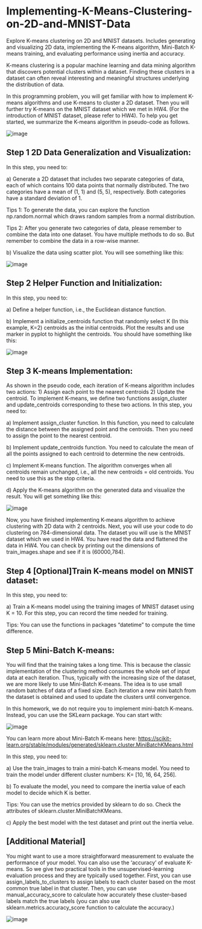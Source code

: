 # Implementing-K-Means-Clustering-on-2D-and-MNIST-Data
Explore K-means clustering on 2D and MNIST datasets. Includes generating and visualizing 2D data, implementing the K-means algorithm, Mini-Batch K-means training, and evaluating performance using inertia and accuracy.

K-means clustering is a popular machine learning and data mining algorithm that discovers potential clusters within a dataset. Finding these clusters in a dataset can often reveal interesting and meaningful structures underlying the distribution of data.

In this programming problem, you will get familiar with how to implement K-means algorithms and use K-means to cluster a 2D dataset. Then you will further try K-means on the MNIST dataset which we met in HW4. (For the introduction of MNIST dataset, please refer to HW4).
To help you get started, we summarize the K-means algorithm in pseudo-code as follows.

![image](https://github.com/kashyaparun25/Implementing-K-Means-Clustering-on-2D-and-MNIST-Data/assets/52271759/8bdad94d-07cf-4615-ac87-e879b8e7cd3a)

## Step 1 2D Data Generalization and Visualization:

In this step, you need to:

a) Generate a 2D dataset that includes two separate categories of data, each of which contains 100 data points that normally distributed. The two categories have a mean of (1, 1) and (5, 5), respectively. Both categories have a standard deviation of 1.

Tips 1: To generate the data, you can explore the function np.random.normal which draws random samples from a normal distribution.

Tips 2: After you generate two categories of data, please remember to combine the data into one dataset. You have multiple methods to do so. But remember to combine the data in a row-wise manner.

b) Visualize the data using scatter plot. You will see something like this:

![image](https://github.com/kashyaparun25/Implementing-K-Means-Clustering-on-2D-and-MNIST-Data/assets/52271759/39420c37-3cef-406e-b94a-058382a535bb)

## Step 2 Helper Function and Initialization:

In this step, you need to:

a) Define a helper function, i.e., the Euclidean distance function.

b) Implement a initialize_centroids function that randomly select K (In this example, K=2) centroids as the initial centroids. Plot the results and use marker in pyplot to highlight the centroids. You should have something like this:

![image](https://github.com/kashyaparun25/Implementing-K-Means-Clustering-on-2D-and-MNIST-Data/assets/52271759/330da155-ae63-4498-b2da-a509e6782845)

## Step 3 K-means Implementation:
As shown in the pseudo code, each iteration of K-means algorithm includes two actions: 1) Assign each point to the nearest centroids 2) Update the centroid. To implement K-means, we define two functions assign_cluster and update_centroids corresponding to these two actions.
In this step, you need to:

a) Implement assign_cluster function. In this function, you need to calculate the distance between the assigned point and the centroids. Then you need to assign the point to the nearest centroid.

b) Implement update_centroids function. You need to calculate the mean of all the points assigned to each centroid to determine the new centroids.
 
c) Implement K-means function. The algorithm converges when all centroids remain unchanged, i.e., all the new centroids = old centroids. You need to use this as the stop criteria.

d) Apply the K-means algorithm on the generated data and visualize the result. You will get something like this:

![image](https://github.com/kashyaparun25/Implementing-K-Means-Clustering-on-2D-and-MNIST-Data/assets/52271759/fc952742-5a45-4c68-bc32-fe8463bfc13a)

Now, you have finished implementing K-means algorithm to achieve clustering with 2D data with 2 centroids. Next, you will use your code to do clustering on 784-dimensional data. The dataset you will use is the MNIST dataset which we used in HW4. You have read the data and flattened the data in HW4. You can check by printing out the dimensions of train_images.shape and see if it is (60000,784).

## Step 4 [Optional]Train K-means model on MNIST dataset: 

In this step, you need to:

a) Train a K-means model using the training images of MNIST dataset using K = 10. For this step, you can record the time needed for training.

Tips: You can use the functions in packages “datetime” to compute the time difference.

## Step 5 Mini-Batch K-means:

You will find that the training takes a long time. This is because the classic implementation of the clustering method consumes the whole set of input data at each iteration.
Thus, typically with the increasing size of the dataset, we are more likely to use Mini-Batch K-means. The idea is to use small random batches of data of a fixed size. Each iteration a new mini batch from the dataset is obtained and used to update the clusters until convergence.

In this homework, we do not require you to implement mini-batch K-means. Instead, you can use the SKLearn package. You can start with:

![image](https://github.com/kashyaparun25/Implementing-K-Means-Clustering-on-2D-and-MNIST-Data/assets/52271759/3164cb20-f141-40c9-8a9f-7ce020078737)

You can learn more about Mini-Batch K-means here: https://scikit-learn.org/stable/modules/generated/sklearn.cluster.MiniBatchKMeans.html

In this step, you need to:

a) Use the train_images to train a mini-batch K-means model. You need to train the model under different cluster numbers: K= [10, 16, 64, 256].

b) To evaluate the model, you need to compare the inertia value of each model to decide which K is better.

Tips: You can use the metrics provided by sklearn to do so. Check the attributes of sklearn.cluster.MiniBatchKMeans.

c) Apply the best model with the test dataset and print out the inertia velue.

## [Additional Material]

You might want to use a more straightforward measurement to evaluate the performance of your model. You can also use the ‘accuracy’ of evaluate K-means.
So we give two practical tools in the unsupervised-learning evaluation process and they are typically used together. First, you can use assign_labels_to_clusters to assign labels to each cluster based on the most common true label in that cluster. Then, you can use manual_accuracy_score to calculate how accurately these cluster-based labels match the true labels (you can also use sklearn.metrics.accuracy_score function to calculate the accuracy.)

![image](https://github.com/kashyaparun25/Implementing-K-Means-Clustering-on-2D-and-MNIST-Data/assets/52271759/e524002d-5f61-4231-85ee-c51c27dad431)


